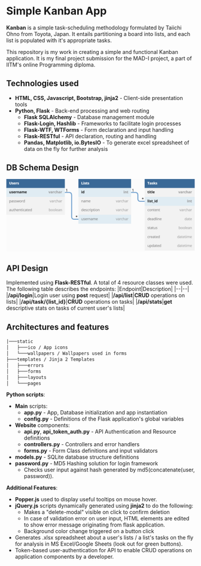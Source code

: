 # Simple Kanban App
**Kanban** is a simple task-scheduling methodology formulated by Taiichi Ohno from Toyota, Japan. It entails partitioning a board into lists, and each list is populated with it's appropriate tasks.

This repository is my work in creating a simple and functional Kanban application. It is my final project submission for the MAD-I project, a part of IITM's online Programming diploma.

## Technologies used
- **HTML, CSS, Javascript, Bootstrap, jinja2** - Client-side presentation tools
- **Python, Flask** - Back-end processing and web routing
	- **Flask SQLAlchemy** - Database management module
	- **Flask-Login, Hashlib** - Frameworks to facilitate login processes
	- **Flask-WTF, WTForms** - Form declaration and input handling
	- **Flask-RESTful** - API declaration, routing and handling
	- **Pandas, Matplotlib, io.BytesIO** - To generate excel spreadsheet of data on the fly for further analysis

## DB Schema Design
![DB Schema](static\dbschema-light.png)

## API Design
Implemented using **Flask-RESTful**. A total of 4 resource classes were used. The following table describes the endpoints:
|Endpoint|Description|
|--|--|
|**/api/login**|Login user using **post** request|
|**/api/list**|**CRUD** operations on lists|
|**/api/task/{list_id}**|**CRUD** operations on tasks|
|**/api/stats**|**get** descriptive stats on tasks of current user's lists|

## Architectures and features
```
|───static
│   ├───ico / App icons
│   └───wallpapers / Wallpapers used in forms
├───templates / Jinja 2 Templates
│   ├───errors
│   ├───forms
│   ├───layouts
│   └───pages
```

**Python scripts**:
- **Main** scripts:
	- **app.py** - App, Database initialization and app instantiation
	- **config.py** - Definitions of the Flask application's global variables
- **Website** components:
	- **api.py**, **api_token_auth.py** - API Authentication and Resource definitions
	- **controllers.py** - Controllers and error handlers
	- **forms.py** - Form Class definitions and input validators
- **models.py** - SQLite database structure definitions
- **password.py** - MD5 Hashing solution for login framework
	- Checks user input against hash generated by md5(concatenate(user, password)).

**Additional Features**:
- **Popper.js** used to display useful tooltips on mouse hover.
- **jQuery.js** scripts dynamically generated using **jinja2** to do the following:
	- Makes a "delete-modal" visible on click to confirm deletion
	- In case of validation error on user input, HTML elements are edited to show error message originating from flask application.
	- Background color change triggered on a button click
- Generates .xlsx spreadsheet about a user's lists / a list's tasks on the fly for analysis in MS Excel/Google Sheets (look out for green buttons).
- Token-based user-authentication for API to enable CRUD operations on application components by a developer.
